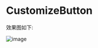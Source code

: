 # CustomizeButton
效果图如下:


![image](https://github.com/yscMichael/CustomizeButton/blob/master/buttongif.gif)
